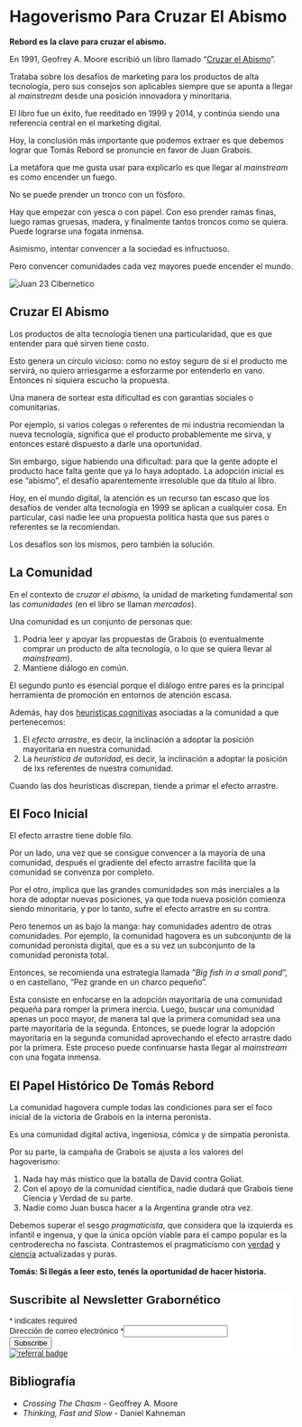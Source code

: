 # Hagoverismo Para Cruzar El Abismo

**Rebord es la clave para cruzar el abismo.**

En 1991, Geofrey A. Moore escribió un libro llamado “[Cruzar el Abismo](https://en.wikipedia.org/wiki/Crossing_the_Chasm)”.

Trataba sobre los desafíos de marketing para los productos de alta tecnología, pero sus consejos son aplicables siempre que se apunta a llegar al *mainstream* desde una posición innovadora y minoritaria.

El libro fue un éxito, fue reeditado en 1999 y 2014, y continúa siendo una referencia central en el marketing digital. 

Hoy, la conclusión más importante que podemos extraer es que debemos lograr que Tomás Rebord se pronuncie en favor de Juan Grabois.

La metáfora que me gusta usar para explicarlo es que llegar al *mainstream* es como encender un fuego. 

No se puede prender un tronco con un fósforo. 

Hay que empezar con yesca o con papel. Con eso prender ramas finas, luego ramas gruesas, madera, y finalmente tantos troncos como se quiera. Puede lograrse una fogata inmensa.

Asimismo, intentar convencer a la sociedad es infructuoso.

Pero convencer comunidades cada vez mayores puede encender el mundo.

![Juan 23 Cibernetico](https://juanveintitres.github.io/grabornetica/imagenes/juan23-5.png)

## Cruzar El Abismo

Los productos de alta tecnología tienen una particularidad, que es que entender para qué sirven tiene costo.

Esto genera un círculo vicioso: como no estoy seguro de si el producto me servirá, no quiero arriesgarme a esforzarme por entenderlo en vano. Entonces ni siquiera escucho la propuesta.

Una manera de sortear esta dificultad es con garantías sociales o comunitarias.

Por ejemplo, si varios colegas o referentes de mi industria recomiendan la nueva tecnología, significa que el producto probablemente me sirva, y entonces estaré dispuesto a darle una oportunidad.

Sin embargo, sigue habiendo una dificultad: para que la gente adopte el producto hace falta gente que ya lo haya adoptado. La adopción inicial es ese “abismo”, el desafío aparentemente irresoluble que da título al libro.

Hoy, en el mundo digital, la atención es un recurso tan escaso que los desafíos de vender alta tecnología en 1999 se aplican a cualquier cosa. En particular, casi nadie lee una propuesta política hasta que sus pares o referentes se la recomiendan. 

Los desafíos son los mismos, pero también la solución.

## La Comunidad

En el contexto de *cruzar el abismo*, la unidad de marketing fundamental son las *comunidades* (en el libro se llaman *mercados*). 

Una comunidad es un conjunto de personas que:

1. Podría leer y apoyar las propuestas de Grabois (o eventualmente comprar un producto de alta tecnología, o lo que se quiera llevar al *mainstream*).
2. Mantiene diálogo en común.

El segundo punto es esencial porque el diálogo entre pares es la principal herramienta de promoción en entornos de atención escasa.

Además, hay dos [heurísticas cognitivas](https://es.wikipedia.org/wiki/Heur%C3%ADstica_del_juicio) asociadas a la comunidad a que pertenecemos:

1. El *efecto arrastre*, es decir, la inclinación a adoptar la posición mayoritaria en nuestra comunidad.
2. La *heurística de autoridad*, es decir, la inclinación a adoptar la posición de lxs referentes de nuestra comunidad.

Cuando las dos heurísticas discrepan, tiende a primar el efecto arrastre.

## El Foco Inicial

El efecto arrastre tiene doble filo. 

Por un lado, una vez que se consigue convencer a la mayoría de una comunidad, después el gradiente del efecto arrastre facilita que la comunidad se convenza por completo.

Por el otro, implica que las grandes comunidades son más inerciales a la hora de adoptar nuevas posiciones, ya que toda nueva posición comienza siendo minoritaria, y por lo tanto, sufre el efecto arrastre en su contra.

Pero tenemos un as bajo la manga: hay comunidades adentro de otras comunidades. Por ejemplo, la comunidad hagovera es un subconjunto de la comunidad peronista digital, que es a su vez un subconjunto de la comunidad peronista total.

Entonces, se recomienda una estrategia llamada “*Big fish in a small pond*”, o en castellano, “Pez grande en un charco pequeño”.

Esta consiste en enfocarse en la adopción mayoritaria de una comunidad pequeña para romper la primera inercia. Luego, buscar una comunidad apenas un poco mayor, de manera tal que la primera comunidad sea una parte mayoritaria de la segunda. Entonces, se puede lograr la adopción mayoritaria en la segunda comunidad aprovechando el efecto arrastre dado por la primera. Este proceso puede continuarse hasta llegar al *mainstream* con una fogata inmensa.

## El Papel Histórico De Tomás Rebord

La comunidad hagovera cumple todas las condiciones para ser el foco inicial de la victoria de Grabois en la interna peronista.

Es una comunidad digital activa, ingeniosa, cómica y de simpatía peronista. 

Por su parte, la campaña de Grabois se ajusta a los valores del hagoverismo:

1. Nada hay más místico que la batalla de David contra Goliat.
2. Con el apoyo de la comunidad científica, nadie dudará que Grabois tiene Ciencia y Verdad de su parte.
3. Nadie como Juan busca hacer a la Argentina grande otra vez.

Debemos superar el sesgo *pragmaticista*, que considera que la izquierda es infantil e ingenua, y que la única opción viable para el campo popular es la centroderecha no fascista. Contrastemos el pragmaticismo con [verdad](https://juanveintitres.github.io/grabornetica/blog/grabois-loteria-boca) y [ciencia](https://juanveintitres.github.io/grabornetica/blog/juguemos-en-extremistan) actualizadas y puras.

**Tomás: Si llegás a leer esto, tenés la oportunidad de hacer historia.**

<div id="mc_embed_shell">
      <link href="//cdn-images.mailchimp.com/embedcode/classic-061523.css" rel="stylesheet" type="text/css">
  <style type="text/css">
        #mc_embed_signup{background:#fff; false;clear:left; font:14px Helvetica,Arial,sans-serif; width: px;}
        /* Add your own Mailchimp form style overrides in your site stylesheet or in this style block.
           We recommend moving this block and the preceding CSS link to the HEAD of your HTML file. */
</style>
<div id="mc_embed_signup">
    <form action="https://github.us21.list-manage.com/subscribe/post?u=6c37c01438f92c3c71a5d11f5&amp;id=03d0401501&amp;f_id=00f05ce1f0" method="post" id="mc-embedded-subscribe-form" name="mc-embedded-subscribe-form" class="validate" target="_blank">
        <div id="mc_embed_signup_scroll"><h2>Suscribite al Newsletter Grabornético</h2>
            <div class="indicates-required"><span class="asterisk">*</span> indicates required</div>
            <div class="mc-field-group"><label for="mce-EMAIL">Dirección de correo electrónico <span class="asterisk">*</span></label><input type="email" name="EMAIL" class="required email" id="mce-EMAIL" required="" value=""><span id="mce-EMAIL-HELPERTEXT" class="helper_text"></span></div>
        <div id="mce-responses" class="clear foot">
            <div class="response" id="mce-error-response" style="display: none;"></div>
            <div class="response" id="mce-success-response" style="display: none;"></div>
        </div>
    <div aria-hidden="true" style="position: absolute; left: -5000px;">
        /* real people should not fill this in and expect good things - do not remove this or risk form bot signups */
        <input type="text" name="b_6c37c01438f92c3c71a5d11f5_03d0401501" tabindex="-1" value="">
    </div>
        <div class="optionalParent">
            <div class="clear foot">
                <input type="submit" name="subscribe" id="mc-embedded-subscribe" class="button" value="Subscribe">
                <p class="brandingLogo" style="margin: 0px auto;"><a href="http://eepurl.com/ivf3lX" title="Mailchimp - email marketing made easy and fun"><img src="https://eep.io/mc-cdn-images/template_images/branding_logo_text_dark_dtp.svg" alt="referral badge"></a></p>
            </div>
        </div>
    </div>
</form>
</div>
<script type="text/javascript" src="//s3.amazonaws.com/downloads.mailchimp.com/js/mc-validate.js"></script><script type="text/javascript">(function($) {window.fnames = new Array(); window.ftypes = new Array();fnames[0]=EMAIL;ftypes[0]=merge;,fnames[1]=FNAME;ftypes[1]=merge;,fnames[2]=LNAME;ftypes[2]=merge;,fnames[3]=ADDRESS;ftypes[3]=merge;,fnames[4]=PHONE;ftypes[4]=merge;,fnames[5]=BIRTHDAY;ftypes[5]=merge;false}(jQuery));var $mcj = jQuery.noConflict(true);</script></div>

## Bibliografía

- *Crossing The Chasm -* Geoffrey A. Moore
- *Thinking, Fast and Slow* - Daniel Kahneman
